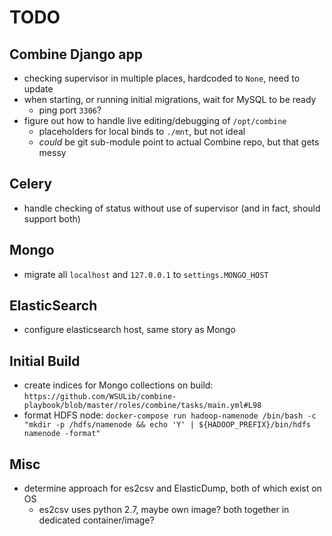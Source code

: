 # TODO

## Combine Django app

  * checking supervisor in multiple places, hardcoded to `None`, need to update
  * when starting, or running initial migrations, wait for MySQL to be ready
    * ping port `3306`?
  * figure out how to handle live editing/debugging of `/opt/combine`
    * placeholders for local binds to `./mnt`, but not ideal
    * *could* be git sub-module point to actual Combine repo, but that gets messy

## Celery

  * handle checking of status without use of supervisor (and in fact, should support both)

## Mongo

  * migrate all `localhost` and `127.0.0.1` to `settings.MONGO_HOST`

## ElasticSearch

  * configure elasticsearch host, same story as Mongo

## Initial Build

  * create indices for Mongo collections on build:
  `https://github.com/WSULib/combine-playbook/blob/master/roles/combine/tasks/main.yml#L98`
  * format HDFS node:
  `docker-compose run hadoop-namenode /bin/bash -c "mkdir -p /hdfs/namenode && echo 'Y' | ${HADOOP_PREFIX}/bin/hdfs namenode -format"`

## Misc

  * determine approach for es2csv and ElasticDump, both of which exist on OS
    * es2csv uses python 2.7, maybe own image?  both together in dedicated container/image?